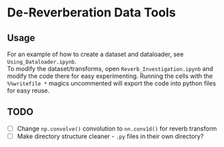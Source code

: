 # De-Reverberation Data Tools

## Usage
For an example of how to create a dataset and dataloader, see `Using_Dataloader.ipynb`.  
To modify the dataset/transforms, open `Reverb_Investigation.ipynb` and modify the code there for easy experimenting. Running the cells with the `%%writefile *` magics uncommented will export the code into python files for easy reuse.

## TODO
- [ ] Change `np.convolve()` convolution to `nn.conv1d()` for reverb transform
- [ ] Make directory structure cleaner - `.py` files in their own directory?
